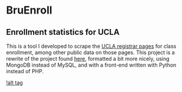 # BruEnroll
## Enrollment statistics for UCLA
This is a tool I developed to scrape the [UCLA registrar
pages](http://www.registrar.ucla.edu) for class
enrollment, among other public data on those pages. This project is a rewrite of
the project found [here](https://github.com/anjuwong/clsc), formatted a bit more
nicely, using MongoDB instead of MySQL, and with a front-end written with Python
instead of PHP.

[!alt tag](page.png)